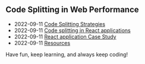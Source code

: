 <div class="series">

## Code Splitting in Web Performance

- <time class="date">2022-09-11</time> <span>[Code Splitting Strategies](/series/code-splitting-in-web-performance/code-splitting-strategies)</span>
- <time class="date">2022-09-11</time> <span>[Code splitting in React applications](/series/code-splitting-in-web-performance/code-splitting-in-react-applications)</span>
- <time class="date">2022-09-11</time> <span>[React application Case Study](/series/code-splitting-in-web-performance/react-application-case-study)</span>
- <time class="date">2022-09-11</time> <span>[Resources](/series/code-splitting-in-web-performance/resources)</span>

Have fun, keep learning, and always keep coding!

</div>
